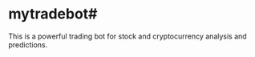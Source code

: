 # mytradebot#
This is a powerful trading bot for stock and cryptocurrency analysis and predictions.
